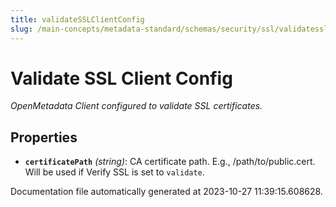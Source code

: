 ```yaml
---
title: validateSSLClientConfig
slug: /main-concepts/metadata-standard/schemas/security/ssl/validatesslclientconfig
---
```


# Validate SSL Client Config

*OpenMetadata Client configured to validate SSL certificates.*

## Properties

- **`certificatePath`** *(string)*: CA certificate path. E.g., /path/to/public.cert. Will be used if Verify SSL is set to `validate`.


Documentation file automatically generated at 2023-10-27 11:39:15.608628.
